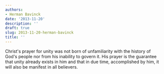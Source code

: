 ```yaml
---
authors:
- Herman Bavinck
date: '2013-11-20'
description: ''
draft: true
slug: 2013-11-20-herman-bavinck
title: ''
---
```

Christ's prayer for unity was not born of unfamiliarity with the history of God's people nor from his inability to govern it. His prayer is the guarantee that unity already exists in him and that in due time, accomplished by him, it will also be manifest in all believers.




